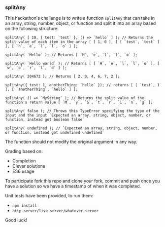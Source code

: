 ### splitAny

This hackathon's challenge is to write a function `splitAny` that can take in an array, string, number, object, or function and split it into an array based on the following structure:

```
splitAny( [ 10, { test: `test` }, () => `hello` ] ); // Returns the split value of each item in the array [ [ 1, 0 ], [ [ `test`, `test` ] ], [ `h`, `e`, `l`, `l`, `o` ] ];

splitAny( `Hello` ); // Returns [ `H`, `e`, `l`, `l`, `o` ];

splitAny( `Hello world` ); // Returns [ [ `H`, `e`, `l`, `l`, `o` ], [ `w`, `o`, `r`, `l`, `d` ] ];

splitAny( 204672 ); // Returns [ 2, 0, 4, 6, 7, 2 ];

splitAny({ test: 1, anotherThing: `hello` }); // returns [ [ `test`, 1 ], [ `anotherThing`, `hello` ] ];

splitAny( () => `MyString` ); // Returns the split value of the function's return value [ `M`, `y`, `S`, `t`, `r`, `i`, `n`, `g` ];

splitAny( false ); // Throws this TypeError specifying the type of the input and the input `Expected an array, string, object, number, or function, instead got boolean false`

splitAny( undefined ); // `Expected an array, string, object, number, or function, instead got undefined undefined`
```

The function should not modify the original argument in any way.

Grading based on:
* Completion
* Clever solutions
* ES6 usage

To participate fork this repo and clone your fork, commit and push once you have a solution  so we have a timestamp of when it was completed.

Unit tests have been provided, to run them:
* `npm install`
* `http-server/live-server/whatever-server`

Good luck!
